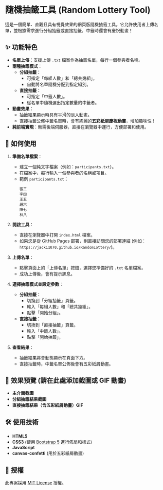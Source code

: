 # 隨機抽籤工具 (Random Lottery Tool)

這是一個簡單、直觀且具有視覺效果的網頁版隨機抽籤工具。它允許使用者上傳名單，並根據需求進行分組抽籤或直接抽籤，中籤時還會有慶祝動畫！

## ✨ 功能特色

*   **名單上傳**：支援上傳 `.txt` 檔案作為抽籤名單，每行一個參與者名稱。
*   **兩種抽籤模式**：
    *   **分組抽籤**：
        *   可指定「每組人數」和「總共幾組」。
        *   自動將名單隨機分配到指定組別。
    *   **直接抽籤**：
        *   可指定「中籤人數」。
        *   從名單中隨機選出指定數量的中籤者。
*   **動畫效果**：
    *   抽籤結果顯示時具有平滑的淡入動畫。
    *   直接抽籤公佈中籤名單時，會有絢麗的**五彩紙屑慶祝動畫**，增加趣味性！
*   **純前端實現**：無需後端伺服器，直接在瀏覽器中運行，方便部署和使用。

## 🚀 如何使用

1.  **準備名單檔案**：
    *   建立一個純文字檔案（例如：`participants.txt`）。
    *   在檔案中，每行輸入一個參與者的名稱或項目。
    *   範例 `participants.txt`：
        ```
        張三
        李四
        王五
        趙六
        陳七
        林八
        ```

2.  **開啟工具**：
    *   直接在瀏覽器中打開 `index.html` 檔案。
    *   如果您是從 GitHub Pages 部署，則直接訪問您的部署連結 (例如：`https://jack11070.github.io/RandomLottery/`)。

3.  **上傳名單**：
    *   點擊頁面上的「上傳名單」按鈕，選擇您準備好的 `.txt` 名單檔案。
    *   成功上傳後，會有提示訊息。

4.  **選擇抽籤模式並設定參數**：
    *   **分組抽籤**：
        *   切換到「分組抽籤」頁籤。
        *   輸入「每組人數」和「總共幾組」。
        *   點擊「開始分組」。
    *   **直接抽籤**：
        *   切換到「直接抽籤」頁籤。
        *   輸入「中籤人數」。
        *   點擊「開始抽籤」。

5.  **查看結果**：
    *   抽籤結果將會動態顯示在頁面下方。
    *   直接抽籤時，中籤名單公佈後會有五彩紙屑動畫。

## 📸 效果預覽 (請在此處添加截圖或 GIF 動畫)

*   **主介面截圖**
*   **分組抽籤結果截圖**
*   **直接抽籤結果（含五彩紙屑動畫）GIF**

## 🛠️ 使用技術

*   **HTML5**
*   **CSS3** (使用 [Bootstrap 5](https://getbootstrap.com/) 進行佈局和樣式)
*   **JavaScript**
*   **canvas-confetti** (用於五彩紙屑動畫)

## 📄 授權

此專案採用 [MIT License](LICENSE) 授權。

